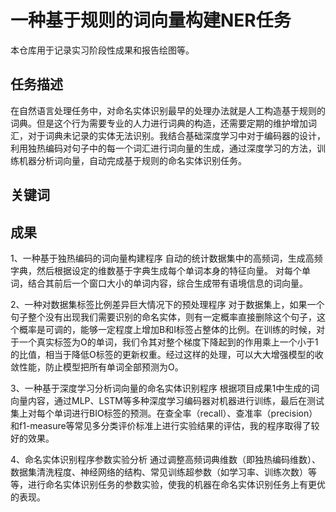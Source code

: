 # 一种基于规则的词向量构建NER任务
本仓库用于记录实习阶段性成果和报告绘图等。
## 任务描述
在自然语言处理任务中，对命名实体识别最早的处理办法就是人工构造基于规则的词典。但是这个行为需要专业的人力进行词典的构造，还需要定期的维护增加词汇，对于词典未记录的实体无法识别。我结合基础深度学习中对于编码器的设计，利用独热编码对句子中的每一个词汇进行词向量的生成，通过深度学习的方法，训练机器分析词向量，自动完成基于规则的命名实体识别任务。

## 关键词


## 成果
1、一种基于独热编码的词向量构建程序
自动的统计数据集中的高频词，生成高频字典，然后根据设定的维数基于字典生成每个单词本身的特征向量。
对每个单词，结合其前后一个窗口大小的单词内容，综合生成带有语境信息的词向量。

2、一种对数据集标签比例差异巨大情况下的预处理程序
对于数据集上，如果一个句子整个没有出现我们需要识别的命名实体，则有一定概率直接删除这个句子，这个概率是可调的，能够一定程度上增加B和I标签占整体的比例。在训练的时候，对于一个真实标签为O的单词，我们令其对整个梯度下降起到的作用乘上一个小于1的比值，相当于降低O标签的更新权重。经过这样的处理，可以大大增强模型的收敛性能，防止模型把所有单词全部预测为O。

3、一种基于深度学习分析词向量的命名实体识别程序
根据项目成果1中生成的词向量内容，通过MLP、LSTM等多种深度学习编码器对机器进行训练，最后在测试集上对每个单词进行BIO标签的预测。在查全率（recall）、查准率（precision）和f1-measure等常见多分类评价标准上进行实验结果的评估，我的程序取得了较好的效果。

4、命名实体识别程序参数实验分析
通过调整高频词典维数（即独热编码维数）、数据集清洗程度、神经网络的结构、常见训练超参数（如学习率、训练次数）等等，进行命名实体识别任务的参数实验，使我的机器在命名实体识别任务上有更优的表现。
